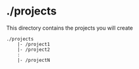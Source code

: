 # ./projects
This directory contains the projects you will create

```
./projects
    |- /project1
    |- /project2
    :
    |- /projectN
```